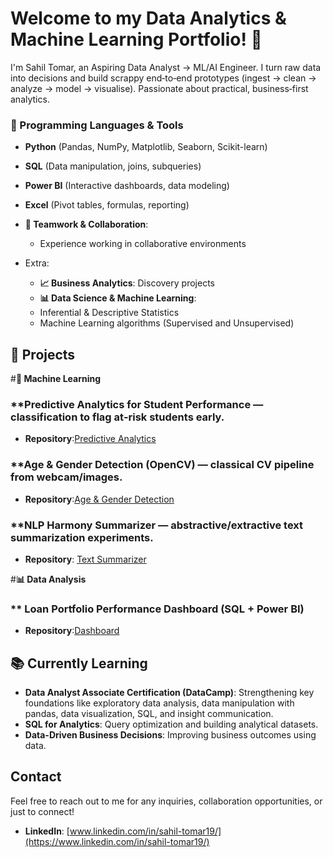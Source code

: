 # Welcome to my Data Analytics & Machine Learning Portfolio! 👋

I'm Sahil Tomar, an Aspiring Data Analyst → ML/AI Engineer. I turn raw data into decisions and build scrappy end‑to‑end prototypes (ingest → clean → analyze → model → visualise). Passionate about practical, business‑first analytics.

### 🔧 Programming Languages & Tools
- **Python** (Pandas, NumPy, Matplotlib, Seaborn, Scikit-learn)
- **SQL** (Data manipulation, joins, subqueries)
- **Power BI** (Interactive dashboards, data modeling)
- **Excel** (Pivot tables, formulas, reporting)
- **🤝 Teamwork & Collaboration**:
  - Experience working in collaborative environments 

- Extra:
  - **📈 Business Analytics**: Discovery projects
  - **📊 Data Science & Machine Learning**:
  - Inferential & Descriptive Statistics
  - Machine Learning algorithms (Supervised and Unsupervised)


## 🚀 Projects
#**🤖 Machine Learning**

### **Predictive Analytics for Student Performance — classification to flag at‑risk students early. 
- **Repository**:[Predictive Analytics](https://github.com/Sahilt01/Predictive-Analytics-for-Student-Performance)

### **Age & Gender Detection (OpenCV) — classical CV pipeline from webcam/images. 
- **Repository**:[Age & Gender Detection ](https://github.com/Sahilt01/AGE-GENDER-Detection)

### **NLP Harmony Summarizer — abstractive/extractive text summarization experiments. 
- **Repository**: [Text Summarizer](https://github.com/Sahilt01/NLP-Harmony-summarizer)


#**📊 Data Analysis**

### ** Loan Portfolio Performance Dashboard (SQL + Power BI)
- **Repository**:[Dashboard](https://github.com/Sahilt01/loan-portfolio-performance-dashboard)

## 📚 Currently Learning

- **Data Analyst Associate Certification (DataCamp)**: Strengthening key foundations like exploratory data analysis, data manipulation with pandas, data visualization, SQL, and insight communication.
- **SQL for Analytics**: Query optimization and building analytical datasets.  
- **Data-Driven Business Decisions**: Improving business outcomes using data.

## Contact

Feel free to reach out to me for any inquiries, collaboration opportunities, or just to connect!

- **LinkedIn**: [www.linkedin.com/in/sahil-tomar19/](https://www.linkedin.com/in/sahil-tomar19/)
